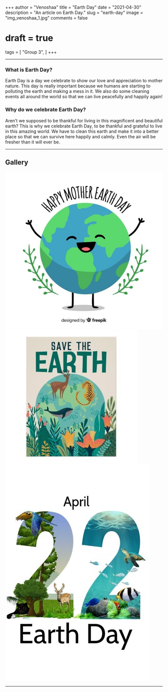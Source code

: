 +++
author = "Venoshaa"
title = "Earth Day"
date = "2021-04-30"
description = "An article on Earth Day."
slug = "earth-day"
image = "img_venoshaa_1.jpg"
comments = false
# draft = true
tags = [
    "Group 3",
]
+++

---


### What is Earth Day?

Earth Day is a day we celebrate to show our love and appreciation to mother nature. This day is really important because we humans are starting to polluting the earth and making a mess in it. We also do some cleaning events all around the world so that we can live peacefully and happily again!

### Why do we celebrate Earth Day?

Aren’t we supposed to be thankful for living in this magnificent and beautiful earth? This is why we celebrate Earth Day, to be thankful and grateful to live in this amazing world. We have to clean this earth and make it into a better place so that we can survive here happily and calmly. Even the air will be fresher than it will ever be.

---

## Gallery

![](img_venoshaa_1.jpg) ![](img_venoshaa_2.jpg) ![](img_venoshaa_3.jpg) 

---